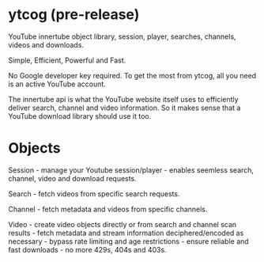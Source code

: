 # ytcog (pre-release)

YouTube innertube object library, session, player, searches, channels, videos and downloads.

Simple, Efficient, Powerful and Fast. 

No Google developer key required.  To get the most from ytcog, all you need is an active YouTube account.

The innertube api is what the YouTube website itself uses to efficiently deliver search, channel and video information. So it makes sense that a YouTube download library should use it too. 

# Objects

Session - manage your Youtube session/player - enables seemless search, channel, video and download requests.

Search - fetch videos from specific search requests. 

Channel - fetch metadata and videos from specific channels.

Video - create video objects directly or from search and channel scan results - fetch metadata and stream information deciphered/encoded as necessary - bypass rate limiting and age restrictions - ensure reliable and fast downloads - no more 429s, 404s and 403s.

